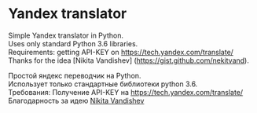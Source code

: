 # Yandex translator

Simple Yandex translator in Python.<br>
Uses only standard Python 3.6 libraries.<br>
Requirements: getting API-KEY on https://tech.yandex.com/translate/<br>
Thanks for the idea [Nikita Vandishev] (https://gist.github.com/nekitvand).<br>

Простой яндекс переводчик на Python.<br>
Использует только стандартные библиотеки python 3.6.<br>
Требования: Получение API-KEY на https://tech.yandex.com/translate/<br>
Благодарность за идею [Nikita Vandishev](https://gist.github.com/nekitvand)<br>

